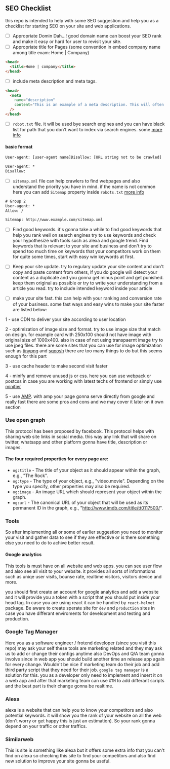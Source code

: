 ## SEO Checklist

this repo is intended to help with some SEO suggestion and help you as a checklist for starting SEO on your site and web applications.

- [ ] Appropriate Domin Dah...! 
good domain name can boost your SEO rank and make it easy or hard for user to revisit your site.
- [ ] Appropriate title for Pages (some convention in embed company name among title exam: Home | Company)‍‍‍‍‍‍

```html
<head>
  <title>Home | company</title>
</head>
```

- [ ] include meta description and meta tags.

```html
<head>
  <meta
    name="description"
    content="This is an example of a meta description. This will often show up in search results."
  />
</head>
```
- [ ] `robot.txt` file. it will be used bye search engines and you can have black list for path that you don't want to index via search engines. some  [more info](https://moz.com/learn/seo/robotstxt)

#### basic format
```txt
User-agent: [user-agent name]Disallow: [URL string not to be crawled]
```
```txt
User-agent: *
Disallow:
```

- [ ] `sitemap.xml` file can help crawlers to find webpages and also understand the priority you have in mind. if the name is not common here you can add `Sitemap` property inside `robots.txt` [more info](https://stackoverflow.com/questions/23041115/what-should-be-the-name-of-sitemap-file-while-submitting-to-google-webmasters)
```txt
# Group 2
User-agent: *
Allow: /

Sitemap: http://www.example.com/sitemap.xml
```


- [ ] Find good keywords. it's gonna take a while to find good keywords that help you rank well on search engines try to use keywords and check your hypothesize with tools such as alexa and google trend. Find keywords that is relevant to your site and business and don't try to spend too much time on keywords that your competitors work on them for quite some times, start with easy win keywords at first.

- [ ] Keep your site update. try to regulary update your site content and don't copy and paste content from others, If you do google will detect your content as a duplicate and you gonna get minus point and get punished. keep them original as possible or try to write your understanding from a article you read. try to include intended keyword inside your article

- [ ] make your site fast. this can help with your ranking and conversion rate of your business. some fast ways and easy wins to make your site faster are listed below:

1 - use CDN to deliver your site according to user location

2 - optimization of image size and format. try to use image size that match on design. for example card with 250x100 should not have image with original size of 1000x400. also in case of not using transpaernt image try to use jpeg files. there are some sites that you can use for image optimization such as [tinypng](https://tinypng.com/) and [sqoosh](https://squoosh.app/) there are too many things to do but this seems enough for this part

3 - use cache header to make second visit faster

4 - minify and remove unused js or css. here you can use webpack or postcss in case you are working with latest techs of frontend or simply use [minifier](https://www.minifier.org/)

5 - use [AMP](https://developers.google.com/amp). with amp your page gonna serve directly from google and really fast there are some pros and cons and we may cover it later on it own section

### Use open graph
This protocol has been proposed by facebook. This protocol helps with sharing web site links in social media. this way any link that will share on twitter, whatsapp and other platform gonna have title, description or images.

#### The four required properties for every page are:

- `og:title` - The title of your object as it should appear within the graph, e.g., "The Rock".
- `og:type` - The type of your object, e.g., "video.movie". Depending on the type you specify, other properties may also be required.
- `og:image` - An image URL which should represent your object within the graph.
- `og:url` - The canonical URL of your object that will be used as its permanent ID in the graph, e.g., "http://www.imdb.com/title/tt0117500/".

### Tools
So after implementing all or some of earlier suggestion you need to monitor your visit and gather data to see if they are effective or is there something else you need to do to achive better result. 

#### Google analytics
This tools is must have on all website and web apps. you can see user flow and also see all visit to your website. it provides all sorts of informations such as uniqe user visits, bounse rate, realtime visitors, visitors device and more.

you should first create an account for google analytics and add a website and it will provide you a token with a script that you should put inside your head tag. In case you are using react it can be handled by `react-helmet` package. Be aware to create sperate site for `dev` and `production` sites in case you have differant enviroments for development and testing and production. 

### Google Tag Manager
Here you as a software engineer / frotend developer (since you visit this repo) may ask your self these tools are marketing related and they may ask us to add or change their configs anytime also DevOps and Q/A team gonna involve since in web app you should build another time an release app again for every change. Wouldn't be nice if marketing team do their job and add third party script that they need for their job. `google tag manager` is a solution for this. you as a developer only need to implement and insert it on a web app and after that marketing team can use `GTM` to add differant scripts and the best part is their change gonna be realtime. 

### Alexa
alexa is a website that can help you to know your competitors and also potential keywords. it will show you the rank of your website on all the web (don't worry or get happy this is just an estimation). So your rank gonna depend on your traffic or other traffics.

### Similarweb
This is site is something like alexa but it offers some extra info that you can't find on alexa so checking this site to find your competitors and also find new solution to improve your site gonna be useful.